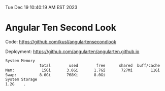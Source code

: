 Tue Dec 19 10:40:19 AM EST 2023

# Angular Ten Second Look

Code: https://github.com/kusl/angulartensecondlook

Deployment: https://github.com/angularten/angularten.github.io

```bash
System Memory
               total        used        free      shared  buff/cache   available
Mem:            15Gi       3.6Gi       1.7Gi       727Mi        11Gi        11Gi
Swap:          8.0Gi       768Ki       8.0Gi
System Storage
1.2G	.
```
```bash
